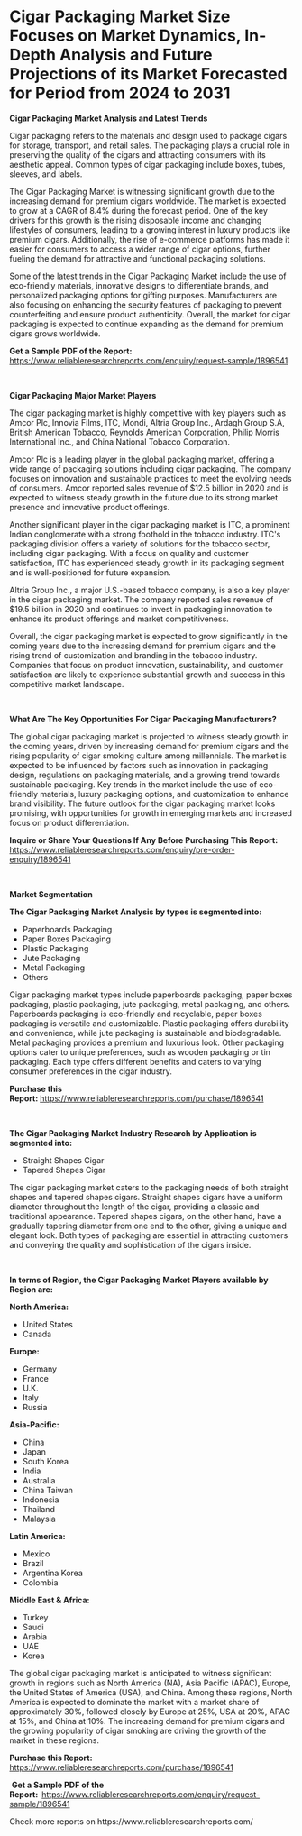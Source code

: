 <p><h1>Cigar Packaging Market Size Focuses on Market Dynamics, In-Depth Analysis and Future Projections of its Market Forecasted for Period from 2024 to 2031</h1></p><p><strong>Cigar Packaging Market Analysis and Latest Trends</strong></p>
<p><p>Cigar packaging refers to the materials and design used to package cigars for storage, transport, and retail sales. The packaging plays a crucial role in preserving the quality of the cigars and attracting consumers with its aesthetic appeal. Common types of cigar packaging include boxes, tubes, sleeves, and labels.</p><p>The Cigar Packaging Market is witnessing significant growth due to the increasing demand for premium cigars worldwide. The market is expected to grow at a CAGR of 8.4% during the forecast period. One of the key drivers for this growth is the rising disposable income and changing lifestyles of consumers, leading to a growing interest in luxury products like premium cigars. Additionally, the rise of e-commerce platforms has made it easier for consumers to access a wider range of cigar options, further fueling the demand for attractive and functional packaging solutions.</p><p>Some of the latest trends in the Cigar Packaging Market include the use of eco-friendly materials, innovative designs to differentiate brands, and personalized packaging options for gifting purposes. Manufacturers are also focusing on enhancing the security features of packaging to prevent counterfeiting and ensure product authenticity. Overall, the market for cigar packaging is expected to continue expanding as the demand for premium cigars grows worldwide.</p></p>
<p><strong>Get a Sample PDF of the Report:&nbsp;</strong> <a href="https://www.reliableresearchreports.com/enquiry/request-sample/1896541">https://www.reliableresearchreports.com/enquiry/request-sample/1896541</a></p>
<p>&nbsp;</p>
<p><strong>Cigar Packaging Major Market Players</strong></p>
<p><p>The cigar packaging market is highly competitive with key players such as Amcor Plc, Innovia Films, ITC, Mondi, Altria Group Inc., Ardagh Group S.A, British American Tobacco, Reynolds American Corporation, Philip Morris International Inc., and China National Tobacco Corporation. </p><p>Amcor Plc is a leading player in the global packaging market, offering a wide range of packaging solutions including cigar packaging. The company focuses on innovation and sustainable practices to meet the evolving needs of consumers. Amcor reported sales revenue of $12.5 billion in 2020 and is expected to witness steady growth in the future due to its strong market presence and innovative product offerings.</p><p>Another significant player in the cigar packaging market is ITC, a prominent Indian conglomerate with a strong foothold in the tobacco industry. ITC's packaging division offers a variety of solutions for the tobacco sector, including cigar packaging. With a focus on quality and customer satisfaction, ITC has experienced steady growth in its packaging segment and is well-positioned for future expansion.</p><p>Altria Group Inc., a major U.S.-based tobacco company, is also a key player in the cigar packaging market. The company reported sales revenue of $19.5 billion in 2020 and continues to invest in packaging innovation to enhance its product offerings and market competitiveness.</p><p>Overall, the cigar packaging market is expected to grow significantly in the coming years due to the increasing demand for premium cigars and the rising trend of customization and branding in the tobacco industry. Companies that focus on product innovation, sustainability, and customer satisfaction are likely to experience substantial growth and success in this competitive market landscape.</p></p>
<p>&nbsp;</p>
<p><strong>What Are The Key Opportunities For Cigar Packaging Manufacturers?</strong></p>
<p><p>The global cigar packaging market is projected to witness steady growth in the coming years, driven by increasing demand for premium cigars and the rising popularity of cigar smoking culture among millennials. The market is expected to be influenced by factors such as innovation in packaging design, regulations on packaging materials, and a growing trend towards sustainable packaging. Key trends in the market include the use of eco-friendly materials, luxury packaging options, and customization to enhance brand visibility. The future outlook for the cigar packaging market looks promising, with opportunities for growth in emerging markets and increased focus on product differentiation.</p></p>
<p><strong>Inquire or Share Your Questions If Any Before Purchasing This Report:</strong> <a href="https://www.reliableresearchreports.com/enquiry/pre-order-enquiry/1896541">https://www.reliableresearchreports.com/enquiry/pre-order-enquiry/1896541</a></p>
<p>&nbsp;</p>
<p><strong>Market Segmentation</strong></p>
<p><strong>The Cigar Packaging Market Analysis by types is segmented into:</strong></p>
<p><ul><li>Paperboards Packaging</li><li>Paper Boxes Packaging</li><li>Plastic Packaging</li><li>Jute Packaging</li><li>Metal Packaging</li><li>Others</li></ul></p>
<p><p>Cigar packaging market types include paperboards packaging, paper boxes packaging, plastic packaging, jute packaging, metal packaging, and others. Paperboards packaging is eco-friendly and recyclable, paper boxes packaging is versatile and customizable. Plastic packaging offers durability and convenience, while jute packaging is sustainable and biodegradable. Metal packaging provides a premium and luxurious look. Other packaging options cater to unique preferences, such as wooden packaging or tin packaging. Each type offers different benefits and caters to varying consumer preferences in the cigar industry.</p></p>
<p><strong>Purchase this Report:&nbsp;</strong><a href="https://www.reliableresearchreports.com/purchase/1896541">https://www.reliableresearchreports.com/purchase/1896541</a></p>
<p>&nbsp;</p>
<p><strong>The Cigar Packaging Market Industry Research by Application is segmented into:</strong></p>
<p><ul><li>Straight Shapes Cigar</li><li>Tapered Shapes Cigar</li></ul></p>
<p><p>The cigar packaging market caters to the packaging needs of both straight shapes and tapered shapes cigars. Straight shapes cigars have a uniform diameter throughout the length of the cigar, providing a classic and traditional appearance. Tapered shapes cigars, on the other hand, have a gradually tapering diameter from one end to the other, giving a unique and elegant look. Both types of packaging are essential in attracting customers and conveying the quality and sophistication of the cigars inside.</p></p>
<p>&nbsp;</p>
<p><strong>In terms of Region, the Cigar Packaging Market Players available by Region are:</strong></p>
<p>
    <p> <strong> North America: </strong>
        <ul>
            <li>United States</li>
            <li>Canada</li>
        </ul>
        </p> 
    <p> <strong> Europe: </strong>
        <ul>
            <li>Germany</li>
            <li>France</li>
            <li>U.K.</li>
            <li>Italy</li>
            <li>Russia</li>
        </ul>
        </p> 
    <p> <strong> Asia-Pacific: </strong>
        <ul>
            <li>China</li>
            <li>Japan</li>
            <li>South Korea</li>
            <li>India</li>
            <li>Australia</li>
            <li>China Taiwan</li>
            <li>Indonesia</li>
            <li>Thailand</li>
            <li>Malaysia</li>
        </ul>
        </p> 
    <p> <strong> Latin America: </strong>
        <ul>
            <li>Mexico</li>
            <li>Brazil</li>
            <li>Argentina Korea</li>
            <li>Colombia</li>
        </ul>
        </p> 
    <p> <strong> Middle East & Africa: </strong>
        <ul>
            <li>Turkey</li>
            <li>Saudi</li>
            <li>Arabia</li>
            <li>UAE</li>
            <li>Korea</li>
        </ul>
    </p>
    </p>
<p><p>The global cigar packaging market is anticipated to witness significant growth in regions such as North America (NA), Asia Pacific (APAC), Europe, the United States of America (USA), and China. Among these regions, North America is expected to dominate the market with a market share of approximately 30%, followed closely by Europe at 25%, USA at 20%, APAC at 15%, and China at 10%. The increasing demand for premium cigars and the growing popularity of cigar smoking are driving the growth of the market in these regions.</p></p>
<p><strong>Purchase this Report: </strong><a href="https://www.reliableresearchreports.com/purchase/1896541">https://www.reliableresearchreports.com/purchase/1896541</a></p>
<p>&nbsp;<strong>Get a Sample PDF of the Report:&nbsp;&nbsp;</strong><a href="https://www.reliableresearchreports.com/enquiry/request-sample/1896541">https://www.reliableresearchreports.com/enquiry/request-sample/1896541</a></p>
<p><strong></strong></p>
<p>Check more reports on https://www.reliableresearchreports.com/</p>